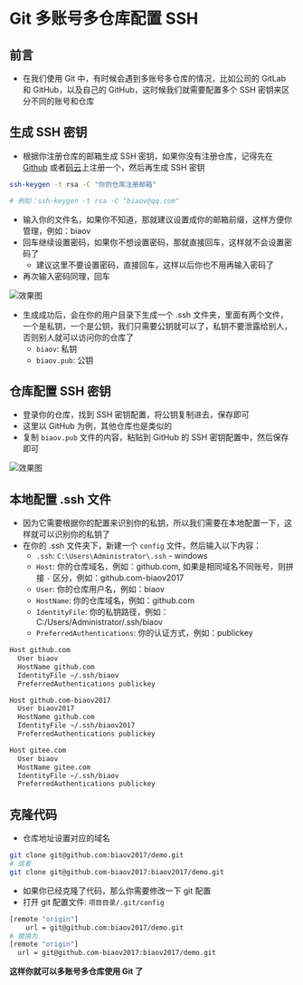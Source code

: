 # Git 多账号多仓库配置 SSH

## 前言

- 在我们使用 Git 中，有时候会遇到多账号多仓库的情况，比如公司的 GitLab 和 GitHub，以及自己的 GitHub，这时候我们就需要配置多个 SSH 密钥来区分不同的账号和仓库

## 生成 SSH 密钥

- 根据你注册仓库的邮箱生成 SSH 密钥，如果你没有注册仓库，记得先在 [Github](https://github.com/) 或者[码云](https://gitee.com/)上注册一个，然后再生成 SSH 密钥

```sh
ssh-keygen -t rsa -C "你的仓库注册邮箱"

# 例如：ssh-keygen -t rsa -C "biaov@qq.com"
```

- 输入你的文件名，如果你不知道，那就建议设置成你的邮箱前缀，这样方便你管理，例如：biaov
- 回车继续设置密码，如果你不想设置密码，那就直接回车，这样就不会设置密码了
  - 建议这里不要设置密码，直接回车，这样以后你也不用再输入密码了
- 再次输入密码同理，回车

![效果图](https://img-blog.csdnimg.cn/2e88599a8ce24fb2bc58959811793153.png#pic_center)

- 生成成功后，会在你的用户目录下生成一个 .ssh 文件夹，里面有两个文件，一个是私钥，一个是公钥，我们只需要公钥就可以了，私钥不要泄露给别人，否则别人就可以访问你的仓库了
  - `biaov`: 私钥
  - `biaov.pub`: 公钥

## 仓库配置 SSH 密钥

- 登录你的仓库，找到 SSH 密钥配置，将公钥复制进去，保存即可
- 这里以 GitHub 为例，其他仓库也是类似的
- 复制 `biaov.pub` 文件的内容，粘贴到 GitHub 的 SSH 密钥配置中，然后保存即可

![效果图](https://img-blog.csdnimg.cn/ab30ad10df464cabbf931da468c5dad7.png#pic_center)

## 本地配置 .ssh 文件

- 因为它需要根据你的配置来识别你的私钥，所以我们需要在本地配置一下，这样就可以识别你的私钥了
- 在你的 .ssh 文件夹下，新建一个 `config` 文件，然后输入以下内容：
  - `.ssh`: `C:\Users\Administrator\.ssh` - windows
  - `Host`: 你的仓库域名，例如：github.com, 如果是相同域名不同账号，则拼接 `-` 区分，例如：github.com-biaov2017
  - `User`: 你的仓库用户名，例如：biaov
  - `HostName`: 你的仓库域名，例如：github.com
  - `IdentityFile`: 你的私钥路径，例如：C:/Users/Administrator/.ssh/biaov
  - `PreferredAuthentications`: 你的认证方式，例如：publickey

```sh
Host github.com
  User biaov
  HostName github.com
  IdentityFile ~/.ssh/biaov
  PreferredAuthentications publickey

Host github.com-biaov2017
  User biaov2017
  HostName github.com
  IdentityFile ~/.ssh/biaov2017
  PreferredAuthentications publickey

Host gitee.com
  User biaov
  HostName gitee.com
  IdentityFile ~/.ssh/biaov
  PreferredAuthentications publickey

```

## 克隆代码

- 仓库地址设置对应的域名

```sh
git clone git@github.com:biaov2017/demo.git
# 或者
git clone git@github.com-biaov2017:biaov2017/demo.git
```

- 如果你已经克隆了代码，那么你需要修改一下 git 配置
- 打开 git 配置文件: `项目目录/.git/config`

```sh
[remote "origin"]
	url = git@github.com:biaov2017/demo.git
# 替换为
[remote "origin"]
  url = git@github.com-biaov2017:biaov2017/demo.git
```

**这样你就可以多账号多仓库使用 Git 了**
